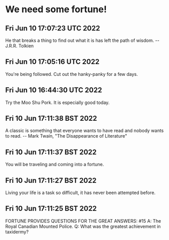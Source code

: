 # We need some fortune!


## Fri Jun 10 17:07:23 UTC 2022

He that breaks a thing to find out what it is has left the path of wisdom.
		-- J.R.R. Tolkien


## Fri Jun 10 17:05:16 UTC 2022

You're being followed.  Cut out the hanky-panky for a few days.


## Fri Jun 10 16:44:30 UTC 2022

Try the Moo Shu Pork.  It is especially good today.


## Fri 10 Jun 17:11:38 BST 2022

A classic is something that everyone wants to have read
and nobody wants to read.
		-- Mark Twain, "The Disappearance of Literature"


## Fri 10 Jun 17:11:37 BST 2022

You will be traveling and coming into a fortune.


## Fri 10 Jun 17:11:27 BST 2022

Living your life is a task so difficult, it has never been attempted before.


## Fri 10 Jun 17:11:25 BST 2022

FORTUNE PROVIDES QUESTIONS FOR THE GREAT ANSWERS: #15
A:	The Royal Canadian Mounted Police.
Q:	What was the greatest achievement in taxidermy?
